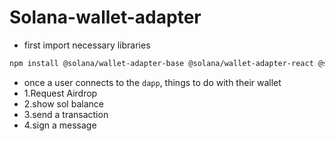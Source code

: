 # Solana-wallet-adapter

- first import necessary libraries

```bash
npm install @solana/wallet-adapter-base @solana/wallet-adapter-react @solana/wallet-adapter-wallets @solana/web3.js
```

- once a user connects to the `dapp`, things to do with their wallet
- 1.Request Airdrop
- 2.show sol balance
- 3.send a transaction
- 4.sign a message
